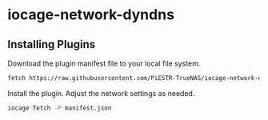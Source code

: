 # iocage-network-dyndns

## Installing Plugins
Download the plugin manifest file to your local file system.

```bash
fetch https://raw.githubusercontent.com/PiESTR-TrueNAS/iocage-network-dyndns/master/manifest.json
```

Install the plugin. Adjust the network settings as needed.
```bash
iocage fetch -P manifest.json
```
